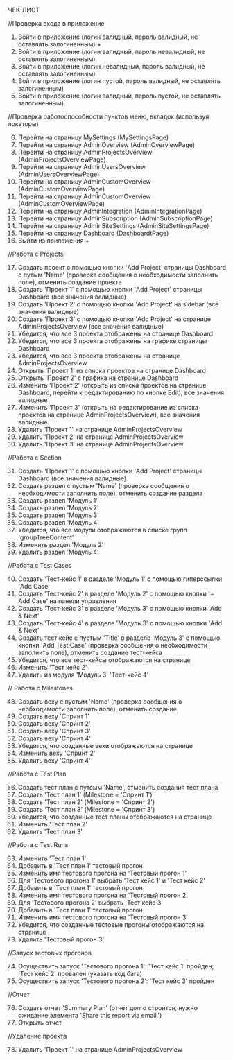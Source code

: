 ЧЕК-ЛИСТ

//Проверка входа в приложение

1. Войти в приложение (логин валидный, пароль валидный, не оставлять залогиненным) +
2. Войти в приложение (логин валидный, пароль невалидный, не оставлять залогиненным) 
3. Войти в приложение (логин невалидный, пароль валидный, не оставлять залогиненным)
4. Войти в приложение (логин пустой, пароль валидный, не оставлять залогиненным)
5. Войти в приложение (логин валидный, пароль пустой, не оставлять залогиненным)

//Проверка работоспособности пунктов меню, вкладок (используя локаторы)

6. Перейти на страницу MySettings (MySettingsPage)
7. Перейти на страницу AdminOverview (AdminOverviewPage)
8. Перейти на страницу AdminProjectsOverview (AdminProjectsOverviewPage)
9. Перейти на страницу AdminUsersOverview (AdminUsersOverviewPage)
10. Перейти на страницу AdminCustomOverview (AdminCustomOverviewPage)
11. Перейти на страницу AdminCustomOverview (AdminCustomOverviewPage)
12. Перейти на страницу AdminIntegration (AdminIntegrationPage)
13. Перейти на страницу AdminSubscription (AdminSubscriptionPage)
14. Перейти на страницу AdminSiteSettings (AdminSiteSettingsPage) 
15. Перейти на страницу Dashboard (DashboardtPage) 
16. Выйти из приложения +

//Работа с Projects 

17. Создать проект с помощью кнопки 'Add Project' страницы Dashboard с путым 'Name' (проверка сообщения о необходимости заполнить поле), отменить создание проекта
18. Создать 'Проект 1' с помощью кнопки 'Add Project' страницы Dashboard (все значения валидные) 
19. Создать 'Проект 2' с помощью кнопки 'Add Project' на sidebar (все значения валидные)
20. Создать 'Проект 3' с помощью кнопки 'Add Project' на странице AdminProjectsOverview (все значения валидные)
21. Убедится, что все 3 проекта отображены на странице Dashboard
22. Убедится, что все 3 проекта отображены на графике страницы Dashboard 
23. Убедится, что все 3 проекта отображены на странице AdminProjectsOverview
24. Открыть 'Проект 1' из списка проектов на странице Dashboard
25. Открыть 'Проект 2' с графика на странице Dashboard
26. Изменить 'Проект 2' (открыть из списка проектов на странице Dashboard, перейти к редактированию по кнопке Edit), все значения валидные
27. Изменить 'Проект 3' (открыть на редактирование из списка проектов на странице AdminProjectsOverview), все значения валидные
28. Удалить 'Проект 1' на странице AdminProjectsOverview
29. Удалить 'Проект 2' на странице AdminProjectsOverview
30. Удалить 'Проект 3' на странице AdminProjectsOverview

//Работа с Section

31. Создать 'Проект 1' с помощью кнопки 'Add Project' страницы Dashboard (все значения валидные)
32. Создать раздел с пустым 'Name' (проверка сообщения о необходимости заполнить поле), отменить создание раздела
33. Создать раздел 'Модуль 1'
34. Создать раздел 'Модуль 2'
35. Создать раздел 'Модуль 3'
36. Создать раздел 'Модуль 4'
37. Убедится, что все модули отображаются в списке групп 'groupTreeContent'
38. Изменить раздел 'Модуль 2'
39. Удалить раздел 'Модуль 4' 

//Работа с Test Cases

40. Создать 'Тест-кейс 1' в разделе 'Модуль 1' с помощью гиперссылки 'Add Case'  
41. Создать 'Тест-кейс 2' в разделе 'Модуль 2' с помощью кнопки '+ Add Case' на панели управления 
42. Создать 'Тест-кейс 3' в разделе 'Модуль 3' c помощью кнопки 'Add & Next'
43. Создать 'Тест-кейс 4' в разделе 'Модуль 3' c помощью кнопки 'Add & Next'
44. Создать тест кейс с пустым 'Title' в разделе 'Модуль 3' с помощью кнопки 'Add Test Case' (проверка сообщения о необходимости заполнить поле), отменить создание тест-кейса
45. Убедится, что все тест-кейсы отображаются на странице
46. Изменить 'Тест кейс 2'
47. Удалить из модуля 'Модуль 3' 'Тест-кейс 4' 

// Работа с Milestones 

48. Создать веху с пустым 'Name' (проверка сообщения о необходимости заполнить поле), отменить создание
49. Создать веху 'Спринт 1'
50. Создать веху 'Спринт 2'
51. Создать веху 'Спринт 3'
52. Создать веху 'Спринт 4'
53. Убедится, что созданные вехи отображаются на странице
54. Изменить веху 'Спринт 2'
55. Удалить веху 'Спринт 4' 

//Работа с Test Plan

56. Создать тест план с путсым 'Name', отменить создания тест плана
57. Создать 'Тест план 1' (Milestone = 'Спринт 1')
58. Создать 'Тест план 2' (Milestone = 'Спринт 2')
59. Создать 'Тест план 3' (Milestone = 'Спринт 3')
60. Убедится, что созданные тест планы отображаются на странице
61. Изменить 'Тест план 2'
62. Удалить 'Тест план 3' 

//Работа с Test Runs

63. Изменить 'Тест план 1'  
64. Добавить в 'Тест план 1' тестовый прогон
65. Изменить имя тестового прогона на 'Тестовый прогон 1'
66. Для 'Тестового прогона 1' выбрать 'Тест кейс 1' и 'Тест кейс 2'
67. Добавить в 'Тест план 1' тестовый прогон
68. Изменить имя тестового прогона на 'Тестовый прогон 2'
69. Для 'Тестового прогона 2' выбрать 'Тест кейс 3'
70. Добавить в 'Тест план 1' тестовый прогон
71. Изменить имя тестового прогона на 'Тестовый прогон 3'
72. Убедится, что созданные тестовые прогоны отображаются на странице
73. Удалить 'Тестовый прогон 3' 

//Запуск тестовых прогонов

74. Осуществить запуск 'Тестового прогона 1': 'Тест кейс 1' пройден; 'Тест кейс 2' провален (указать код бага) 
75. Осуществить запуск 'Тестового прогона 2': 'Тест кейс 3' пройден

//Отчет

76. Создать отчет 'Summary Plan' (отчет долго строится, нужно ожидание элемента 'Share this report via email.')
77. Открыть отчет  

//Удаление проекта

78. Удалить 'Проект 1' на странице AdminProjectsOverview  